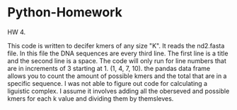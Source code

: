 # Python-Homework
HW 4.

This code is written to decifer kmers of any size "K".
It reads the nd2.fasta file.
In this file the DNA sequences are every third line.  The first line is a title and the second line is a space.
The code will only run for line numbers that are in increments of 3 starting at 1. (1, 4, 7, 10).
the pandas data frame allows you to count the amount of possible kmers and the total that are in a specific sequence.
I was not able to figure out code for calculating a liguistic complex.  I assume it involves adding all the oberseved and possible kmers for each k value and dividing them by themsleves.
